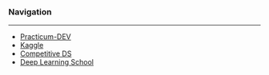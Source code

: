 ### Navigation

***

- [Practicum-DEV](https://github.com/WanomiR/Practicum-DEV)
- [Kaggle](https://github.com/WanomiR/Kaggle/tree/main)
- [Competitive DS](https://github.com/a-milenkin/Competitive_Data_Science/tree/main/notebooks)
- [Deep Learning School](https://github.com/WanomiR/Deep-Learning-School)
